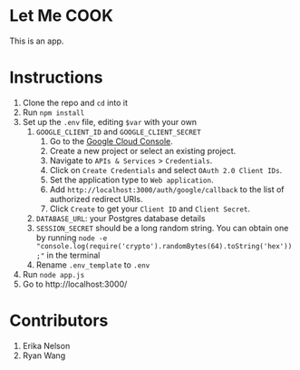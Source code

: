 # Let Me COOK
This is an app.

# Instructions
1. Clone the repo and `cd` into it
2. Run `npm install`
3. Set up the `.env` file, editing `$var` with your own
      1. `GOOGLE_CLIENT_ID` and `GOOGLE_CLIENT_SECRET`
         1. Go to the [Google Cloud Console](https://console.cloud.google.com/).
         2. Create a new project or select an existing project.
         3. Navigate to `APIs & Services` > `Credentials`.
         4. Click on `Create Credentials` and select `OAuth 2.0 Client IDs`.
         5. Set the application type to `Web application`.
         6. Add `http://localhost:3000/auth/google/callback` to the list of authorized redirect URIs.
         7. Click `Create` to get your `Client ID` and `Client Secret`.
      2. `DATABASE_URL`: your Postgres database details
      3. `SESSION_SECRET` should be a long random string. You can obtain one by running `node -e "console.log(require('crypto').randomBytes(64).toString('hex'));"` in the terminal
      4. Rename `.env_template` to `.env`
4. Run `node app.js`
5. Go to http://localhost:3000/


# Contributors
1. Erika Nelson
2. Ryan Wang